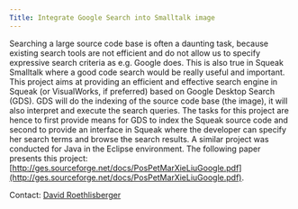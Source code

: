 ```yaml
---
Title: Integrate Google Search into Smalltalk image
---
```


Searching a large source code base is often a daunting task, because existing search tools are not efficient and do not allow us to specify expressive search criteria as e.g. Google does. This is also true in Squeak Smalltalk where a good code search would be really useful and important.
This project aims at providing an efficient and effective search engine in Squeak (or VisualWorks, if preferred) based on Google Desktop Search (GDS). GDS will do the indexing of the source code base (the image), it will also interpret and execute the search queries. The tasks for this project are hence to first provide means for GDS to index the Squeak source code and second to provide an interface in Squeak where the developer can specify her search terms and browse the search results.
A similar project was conducted for Java in the Eclipse environment. The following paper presents this project: [http://ges.sourceforge.net/docs/PosPetMarXieLiuGoogle.pdf](http://ges.sourceforge.net/docs/PosPetMarXieLiuGoogle.pdf).

Contact: [David Roethlisberger](%base_url%/staff/davidroethlisberger)
